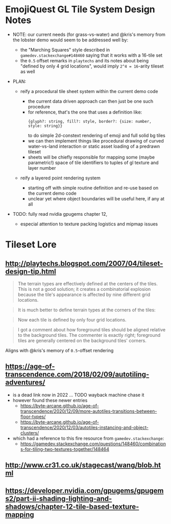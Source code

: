 # EmojiQuest GL Tile System Design Notes

- NOTE: our current needs (for grass-vs-water) and @kris's memory from the
  lobster demo would seem to be addressed well by:
  - the "Marching Squares" style described in `gamedev.stackexchange#148460`
    saying that it works with a 16-tile set
  - the `0.5` offset remarks in `playtechs` and its notes about being "defined
    by only 4 grid locations", would imply `2^4 = 16`-arity tileset as well

- PLAN:
  - reify a procedural tile sheet system within the current demo code
    - the current data driven approach can then just be one such procedure
    - for reference, that's the one that uses a definition like:
      ```
      {glyph?: string, fill?: style, border?: {size: number, style: string}}
      ```
      to do simple 2d-constext rendering of emoji and full solid bg tiles
    - we can then implement things like procedural drawing of curved
      water-vs-land interaction or static asset loading of a predrawn tileset
    - sheets will be chiefly responsible for mapping some (maybe parametric!)
      space of tile identifiers to tuples of gl texture and layer number

  - reify a layered point rendering system
     - starting off with simple routine definition and re-use based on the
       current demo code
     - unclear yet where object boundaries will be useful here, if any at all

- TODO: fully read nvidia gpugems chapter 12,
  - especial attention to texture packing logistics and mipmap issues

# Tileset Lore

## <http://playtechs.blogspot.com/2007/04/tileset-design-tip.html>

> The terrain types are effectively defined at the centers of the tiles. This
> is not a good solution; it creates a combinatorial explosion because the
> tile's appearance is affected by nine different grid locations.

> It is much better to define terrain types at the corners of the tiles:

> Now each tile is defined by only four grid locations.

> I got a comment about how foreground tiles should be aligned relative to the
> background tiles.
> The commenter is exactly right; foreground tiles are generally centered on
> the background tiles' corners.

Aligns with @kris's memory of `0.5`-offset rendering

## <https://age-of-transcendence.com/2018/02/09/autotiling-adventures/>

- is a dead link now in 2022 ... TODO wayback machine chase it
- however found these newer entries
  - <https://byte-arcane.github.io/age-of-transcendence/2020/12/09/more-autotiles-transitions-between-floor-types/>
  - <https://byte-arcane.github.io/age-of-transcendence/2020/12/03/autotiles-instancing-and-object-clusters/>
- which had a reference to this fire resource from `gamedev.stackexchange`:
  - <https://gamedev.stackexchange.com/questions/148460/combinations-for-tiling-two-textures-together/148464>

## <http://www.cr31.co.uk/stagecast/wang/blob.html>

## <https://developer.nvidia.com/gpugems/gpugems2/part-ii-shading-lighting-and-shadows/chapter-12-tile-based-texture-mapping>
